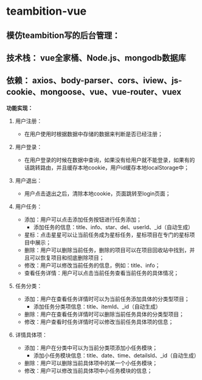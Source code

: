 # teambition-vue

## 模仿teambition写的后台管理：

**技术栈：** vue全家桶、Node.js、mongodb数据库
----------
**依赖：** axios、body-parser、cors、iview、js-cookie、mongoose、vue、vue-router、vuex
----------
**功能实现：**
1. 用户注册：
    - 在用户使用时根据数据中存储的数据来判断是否已经注册；

2. 用户登录：
    - 在用户登录的时候在数据中查询，如果没有给用户就不能登录，如果有的话跳转路由，并且缓存本地cookie，用户id缓存本地localStorage中；

3. 用户退出：
    - 用户点击退出之后，清除本地cookie，页面跳转至login页面；

4. 用户任务：
    - 添加：用户可以点击添加任务按钮进行任务添加；
      - 添加任务的信息：title、info、star、del、userId、_id（自动生成）
    - 星标：点击星星可以让当前任务成为星标任务，星标项目在专门的星标项目中展示；
    - 删除：用户可以删除当前任务，删除的项目可以在项目回收站中找到，并且可以恢复项目和彻底删除项目；
    - 修改：用户可以修改当前任务的信息，例如：title、info；
    - 查看任务详情：用户可以点击当前任务查看当前任务的具体情况；

5. 任务分类：
    - 添加：用户在查看任务详情时可以为当前任务添加具体的分类型项目；
       - 添加任务分类项信息：title、itemId、_id（自动生成）
    - 删除：用户在查看任务详情时可以删除当前任务具体的分类型项目；
    - 修改：用户查看时任务详情时可以修改当前任务具体项的信息；

6. 详情具体项：
    - 添加：用户在分类中可以为当前分类项添加小任务模块；
       - 添加小任务模块信息：title、date、time、detailsId、_id（自动生成）
    - 删除：用户可以删除当前具体项中的某一个小任务模块；
    - 修改：用户可以修改当前具体项中小任务模块的信息；
